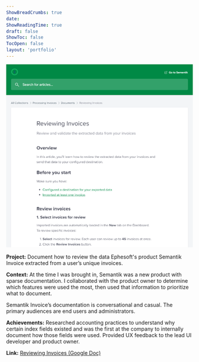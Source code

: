 ```yaml
---
ShowBreadCrumbs: true
date: 
ShowReadingTime: true
draft: false
ShowToc: false
TocOpen: false
layout: 'portfolio'
---
```


[![Reviewing Invoices Screenshot](reviewinginvoices.PNG)](https://docs.google.com/document/d/1GSSZJzFmVpVFdEEEMV0i1Qrmqu0M7z1dOLSmhH0BlzU/edit?usp=share_link)



**Project:** Document how to review the data Ephesoft's product Semantik Invoice extracted from a user’s unique invoices.

**Context:** At the time I was brought in, Semantik was a new product with sparse documentation.  I collaborated with the product owner to determine which features were used the most, then used that information to prioritize what to document.

Semantik Invoice’s documentation is conversational and casual. The primary audiences are end users and administrators.

**Achievements:** Researched accounting practices to understand why certain index fields existed and was the first at the company to internally document how those fields were used. Provided UX feedback to the lead UI developer and product owner.

**Link:** [Reviewing Invoices (Google Doc)](https://docs.google.com/document/d/1GSSZJzFmVpVFdEEEMV0i1Qrmqu0M7z1dOLSmhH0BlzU/edit?usp=sharing)